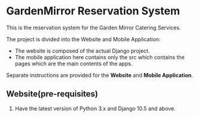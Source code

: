 # GardenMirror Reservation System

This is the reservation system for the Garden Mirror Catering Services.

The project is divided into the Website and Mobile Application:
* The website is composed of the actual Django project.
* The mobile application here contains only the src which contains the pages which are the main contents of the apps.

Separate instructions are provided for the **Website** and **Mobile Application**.

## Website(pre-requisites)
1. Have the latest version of Python 3.x and Django 10.5 and above.